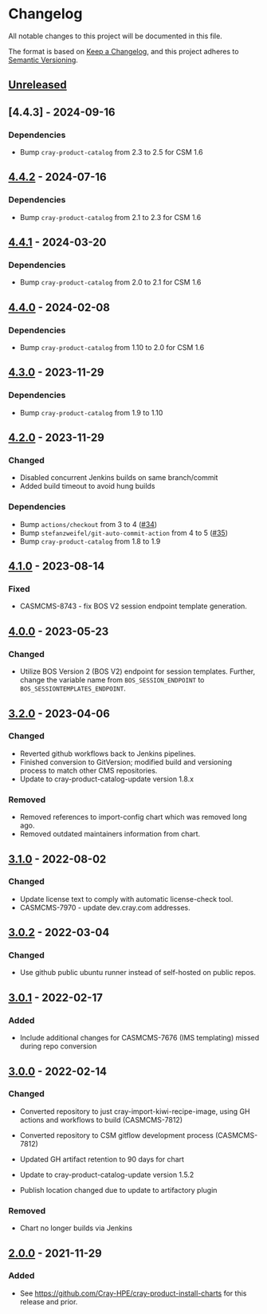 # Changelog
All notable changes to this project will be documented in this file.

The format is based on [Keep a Changelog](https://keepachangelog.com/en/1.0.0/), and this project adheres to [Semantic Versioning](https://semver.org/spec/v2.0.0.html).

## [Unreleased]

## [4.4.3] - 2024-09-16

### Dependencies

- Bump `cray-product-catalog` from 2.3 to 2.5 for CSM 1.6

## [4.4.2] - 2024-07-16

### Dependencies

- Bump `cray-product-catalog` from 2.1 to 2.3 for CSM 1.6

## [4.4.1] - 2024-03-20

### Dependencies

- Bump `cray-product-catalog` from 2.0 to 2.1 for CSM 1.6

## [4.4.0] - 2024-02-08

### Dependencies

- Bump `cray-product-catalog` from 1.10 to 2.0 for CSM 1.6

## [4.3.0] - 2023-11-29

### Dependencies

- Bump `cray-product-catalog` from 1.9 to 1.10

## [4.2.0] - 2023-11-29

### Changed

- Disabled concurrent Jenkins builds on same branch/commit
- Added build timeout to avoid hung builds

### Dependencies

- Bump `actions/checkout` from 3 to 4 ([#34](https://github.com/Cray-HPE/cray-import-kiwi-recipe-image/pull/34))
- Bump `stefanzweifel/git-auto-commit-action` from 4 to 5 ([#35](https://github.com/Cray-HPE/cray-import-kiwi-recipe-image/pull/35))
- Bump `cray-product-catalog` from 1.8 to 1.9

## [4.1.0] - 2023-08-14

### Fixed

- CASMCMS-8743 - fix BOS V2 session endpoint template generation.

## [4.0.0] - 2023-05-23

### Changed

- Utilize BOS Version 2 (BOS V2) endpoint for session templates. Further, change the variable name from `BOS_SESSION_ENDPOINT` to `BOS_SESSIONTEMPLATES_ENDPOINT`.

## [3.2.0] - 2023-04-06

### Changed

- Reverted github workflows back to Jenkins pipelines.
- Finished conversion to GitVersion; modified build and versioning process to match other CMS repositories.
- Update to cray-product-catalog-update version 1.8.x

### Removed

- Removed references to import-config chart which was removed long ago.
- Removed outdated maintainers information from chart.

## [3.1.0] - 2022-08-02

### Changed

- Update license text to comply with automatic license-check tool.
- CASMCMS-7970 - update dev.cray.com addresses.

## [3.0.2] - 2022-03-04

### Changed

- Use github public ubuntu runner instead of self-hosted on public repos.

## [3.0.1] - 2022-02-17

### Added

- Include additional changes for CASMCMS-7676 (IMS templating) missed during repo conversion

## [3.0.0] - 2022-02-14

### Changed

- Converted repository to just cray-import-kiwi-recipe-image, using GH actions and workflows to build (CASMCMS-7812)

- Converted repository to CSM gitflow development process (CASMCMS-7812)

- Updated GH artifact retention to 90 days for chart

- Update to cray-product-catalog-update version 1.5.2

- Publish location changed due to update to artifactory plugin

### Removed

- Chart no longer builds via Jenkins

## [2.0.0] - 2021-11-29

### Added

- See https://github.com/Cray-HPE/cray-product-install-charts for this release and prior.

[Unreleased]: https://github.com/Cray-HPE/cray-import-kiwi-recipe-image/compare/v4.4.2...HEAD

[4.4.2]: https://github.com/Cray-HPE/cray-import-kiwi-recipe-image/compare/v4.4.1...v4.4.2

[4.4.1]: https://github.com/Cray-HPE/cray-import-kiwi-recipe-image/compare/v4.4.0...v4.4.1

[4.4.0]: https://github.com/Cray-HPE/cray-import-kiwi-recipe-image/compare/v4.3.0...v4.4.0

[4.3.0]: https://github.com/Cray-HPE/cray-import-kiwi-recipe-image/compare/v4.2.0...v4.3.0

[4.2.0]: https://github.com/Cray-HPE/cray-import-kiwi-recipe-image/compare/v4.1.0...v4.2.0

[4.1.0]: https://github.com/Cray-HPE/cray-import-kiwi-recipe-image/compare/v4.0.0...v4.1.0

[4.0.0]: https://github.com/Cray-HPE/cray-import-kiwi-recipe-image/compare/v3.2.0...v4.0.0

[3.2.0]: https://github.com/Cray-HPE/cray-import-kiwi-recipe-image/compare/v3.1.0...v3.2.0

[3.1.0]: https://github.com/Cray-HPE/cray-import-kiwi-recipe-image/compare/v3.0.2...v3.1.0

[3.0.2]: https://github.com/Cray-HPE/cray-import-kiwi-recipe-image/compare/v3.0.1...v3.0.2

[3.0.1]: https://github.com/Cray-HPE/cray-import-kiwi-recipe-image/compare/v3.0.0...v3.0.1

[3.0.0]: https://github.com/Cray-HPE/cray-import-kiwi-recipe-image/compare/v2.0.0...v3.0.0

[2.0.0]: https://github.com/Cray-HPE/cray-product-install-charts/releases